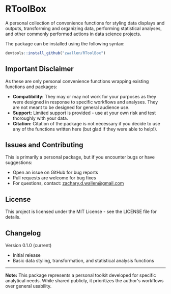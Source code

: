 # RToolBox

A personal collection of convenience functions for styling data displays and outputs, transforming and organizing data, performing statistical analyses, and other commonly performed actions in data science projects.

The package can be installed using the following syntax:
```r
devtools::install_github("zwallen/RToolBox")
```

## Important Disclaimer
As these are only personal convenience functions wrapping existing functions and packages:
* **Compatibility:** They may or may not work for your purposes as they were designed in response to specific workflows and analyses. They are not meant to be designed for general audience use.
* **Support:** Limited support is provided - use at your own risk and test thoroughly with your data.
* **Citation:** Citation of the package is not necessary if you decide to use any of the functions written here (but glad if they were able to help!).

## Issues and Contributing
This is primarily a personal package, but if you encounter bugs or have suggestions:
* Open an issue on GitHub for bug reports
* Pull requests are welcome for bug fixes
* For questions, contact: zachary.d.wallen@gmail.com

## License
This project is licensed under the MIT License - see the LICENSE file for details.

## Changelog
Version 0.1.0 (current)
* Initial release
* Basic data styling, transformation, and statistical analysis functions

---
**Note:** This package represents a personal toolkit developed for specific analytical needs. While shared publicly, it prioritizes the author's workflows over general usability.
